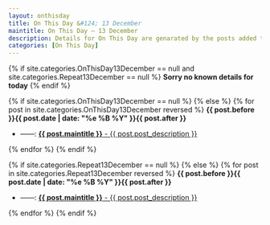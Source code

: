 ```yaml
---
layout: onthisday
title: On This Day &#124; 13 December
maintitle: On This Day — 13 December
description: Details for On This Day are genarated by the posts added to the website so the content is subject to changes/updates over time.
categories: [On This Day]
---
```


{% if site.categories.OnThisDay13December == null and site.categories.Repeat13December == null %}
<strong>Sorry no known details for today</strong>
{% endif %}

{% if site.categories.OnThisDay13December == null %}
{% else %}
{% for post in site.categories.OnThisDay13December reversed %}
<strong>{{ post.before }}{{ post.date | date: "%e %B %Y" }}{{ post.after }}</strong>
<ul>
<li> ——: <a class="{{ post.class }}" href="{{ post.url }}"><strong>{{ post.maintitle }}</strong> - {{ post.post_description }}</a></li>
</ul>
{% endfor %}
{% endif %}

{% if site.categories.Repeat13December == null %}
{% else %}
{% for post in site.categories.Repeat13December reversed %}
<strong>{{ post.before }}{{ post.date | date: "%e %B %Y" }}{{ post.after }}</strong>
<ul>
<li> ——: <a class="{{ post.class }}" href="{{ post.url }}"><strong>{{ post.maintitle }}</strong> - {{ post.post_description }}</a></li>
</ul>
{% endfor %}
{% endif %}
